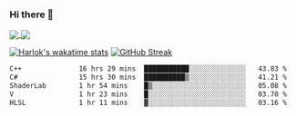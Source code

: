 ### Hi there 👋
<a href="https://github.com/anuraghazra/github-readme-stats">
  <img align="center" src="https://github-readme-stats.vercel.app/api?username=wtlllll190812&count_private=true&show_icons=true&theme=onedark" />
</a>
<a href="https://github.com/anuraghazra/convoychat">
  <img align="center" src="https://github-readme-stats.vercel.app/api/top-langs/?username=wtlllll190812&count_private=true&show_icons=true&theme=onedark&layout=donut&size_weight=0.5&count_weight=0.5" />
</a>


[![Harlok's wakatime stats](https://github-readme-stats.vercel.app/api/wakatime?username=wtlllll&count_private=true&show_icons=true&theme=onedark&layout=compact)](https://github.com/anuraghazra/github-readme-stats)
[![GitHub Streak](https://github-readme-streak-stats.herokuapp.com?user=wtlllll190812&theme=onedark_duo&hide_border=true&date_format=%5BY.%5Dn.j)](https://git.io/streak-stats)

<!--START_SECTION:waka-->

```txt
C++              16 hrs 29 mins  ███████████░░░░░░░░░░░░░░   43.83 %
C#               15 hrs 30 mins  ██████████▒░░░░░░░░░░░░░░   41.21 %
ShaderLab        1 hr 54 mins    █▒░░░░░░░░░░░░░░░░░░░░░░░   05.08 %
V                1 hr 23 mins    █░░░░░░░░░░░░░░░░░░░░░░░░   03.70 %
HLSL             1 hr 11 mins    ▓░░░░░░░░░░░░░░░░░░░░░░░░   03.16 %
```

<!--END_SECTION:waka-->


<!-- ![Metrics](https://metrics.lecoq.io/wtlllll190812?template=classic&achievements=1&isocalendar=1&languages=1&base=header%2C%20activity%2C%20community%2C%20repositories%2C%20metadata&base.indepth=false&base.hireable=false&isocalendar=false&isocalendar.duration=half-year&languages=false&languages.limit=8&languages.threshold=0%25&languages.other=false&languages.colors=github&languages.sections=most-used&languages.indepth=false&languages.analysis.timeout=15&languages.categories=markup%2C%20programming&languages.recent.categories=markup%2C%20programming&languages.recent.load=300&languages.recent.days=14&achievements=false&achievements.threshold=C&achievements.secrets=true&achievements.display=detailed&achievements.limit=0&config.timezone=Asia%2FShanghai) -->

